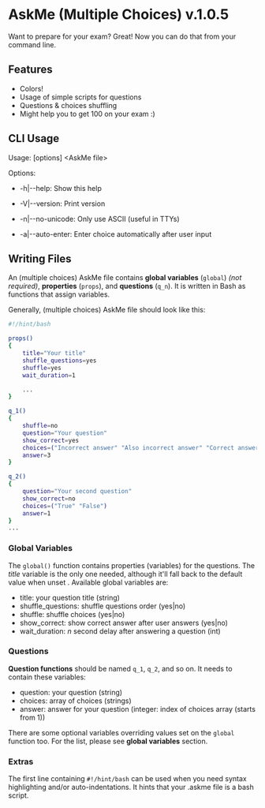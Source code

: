 # AskMe (Multiple Choices) v.1.0.5
Want to prepare for your exam? Great! Now you can do that from your command line.

## Features
- Colors!
- Usage of simple scripts for questions
- Questions & choices shuffling
- Might help you to get 100 on your exam :)

## CLI Usage
Usage: [options] \<AskMe file\>

Options:

- -h|--help: Show this help

- -V|--version: Print version
	
- -n|--no-unicode: Only use ASCII (useful in TTYs)
	
- -a|--auto-enter: Enter choice automatically after user input

## Writing Files
An (multiple choices) AskMe file contains **global variables** (`global`) *(not required)*, **properties** (`props`), and **questions** (`q_n`). It is written in Bash as functions that assign variables.

Generally, (multiple choices) AskMe file should look like this:

```bash
#!/hint/bash

props()
{
	title="Your title"
	shuffle_questions=yes
	shuffle=yes
	wait_duration=1

	...
}

q_1()
{
	shuffle=no
	question="Your question"
	show_correct=yes
	choices=("Incorrect answer" "Also incorrect answer" "Correct answer")
	answer=3
}

q_2()
{
	question="Your second question"
	show_correct=no
	choices=("True" "False")
	answer=1
}
...
```


### Global Variables
The `global()` function contains properties (variables) for the questions. The *title* variable is the only one needed, although it'll fall back to the default value when unset . Available global variables are:
- title: your question title (string)
- shuffle\_questions: shuffle questions order (yes|no)
- shuffle: shuffle choices (yes|no)
- show\_correct: show correct answer after user answers (yes|no)
- wait\_duration: *n* second delay after answering a question (int) 

### Questions
**Question functions** should be named `q_1`, `q_2`, and so on. It needs to contain these variables:
- question: your question (string)
- choices: array of choices (strings)
- answer: answer for your question (integer: index of choices array (starts from 1))

There are some optional variables overriding values set on the `global` function too. For the list, please see **global variables** section.

### Extras
The first line containing `#!/hint/bash` can be used when you need syntax highlighting and/or auto-indentations. It hints that your .askme file is a bash script.
